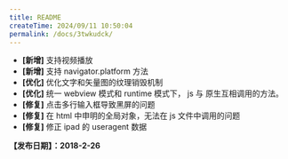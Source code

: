 ```yaml
---
title: README
createTime: 2024/09/11 10:50:04
permalink: /docs/3twkudck/
---
```


- **[新增]** 支持视频播放
- **[新增]** 支持 navigator.platform 方法
- **[优化]** 优化文字和矢量图的纹理销毁机制
- **[优化]** 统一 webview 模式和 runtime 模式下， js 与 原生互相调用的方法。
- **[修复]** 点击多行输入框导致黑屏的问题
- **[修复]** 在 html 中申明的全局对象，无法在 js 文件中调用的问题
- **[修复]** 修正 ipad 的 useragent 数据

**【发布日期】：2018-2-26**
